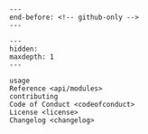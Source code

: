 ```{include} ../README.md
---
end-before: <!-- github-only -->
---
```

[license]: license
[contributor guide]: contributing
[command-line reference]: usage
[changelog]: changelog

```{toctree}
---
hidden:
maxdepth: 1
---

usage
Reference <api/modules>
contributing
Code of Conduct <codeofconduct>
License <license>
Changelog <changelog>
```
